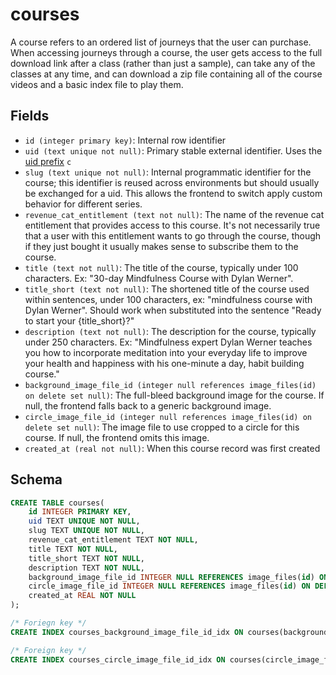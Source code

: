 # courses

A course refers to an ordered list of journeys that the user can purchase.
When accessing journeys through a course, the user gets access to the full
download link after a class (rather than just a sample), can take any of
the classes at any time, and can download a zip file containing all of the
course videos and a basic index file to play them.

## Fields

- `id (integer primary key)`: Internal row identifier
- `uid (text unique not null)`: Primary stable external identifier. Uses the
  [uid prefix](../uid_prefixes.md) `c`
- `slug (text unique not null)`: Internal programmatic identifier for the course;
  this identifier is reused across environments but should usually be exchanged for
  a uid. This allows the frontend to switch apply custom behavior for different series.
- `revenue_cat_entitlement (text not null)`: The name of the revenue cat entitlement
  that provides access to this course. It's not necessarily true that a user with this
  entitlement wants to go through the course, though if they just bought it usually
  makes sense to subscribe them to the course.
- `title (text not null)`: The title of the course, typically under 100 characters.
  Ex: "30-day Mindfulness Course with Dylan Werner".
- `title_short (text not null)`: The shortened title of the course used within sentences,
  under 100 characters, ex: "mindfulness course with Dylan Werner". Should work when
  substituted into the sentence "Ready to start your {title_short}?"
- `description (text not null)`: The description for the course, typically under 250
  characters.
  Ex: "Mindfulness expert Dylan Werner teaches you how to incorporate meditation
  into your everyday life to improve your health and happiness with his one-minute a day,
  habit building course."
- `background_image_file_id (integer null references image_files(id) on delete set null)`:
  The full-bleed background image for the course. If null, the frontend falls back to a
  generic background image.
- `circle_image_file_id (integer null references image_files(id) on delete set null)`: The
  image file to use cropped to a circle for this course. If null, the frontend omits this
  image.
- `created_at (real not null)`: When this course record was first created

## Schema

```sql
CREATE TABLE courses(
    id INTEGER PRIMARY KEY,
    uid TEXT UNIQUE NOT NULL,
    slug TEXT UNIQUE NOT NULL,
    revenue_cat_entitlement TEXT NOT NULL,
    title TEXT NOT NULL,
    title_short TEXT NOT NULL,
    description TEXT NOT NULL,
    background_image_file_id INTEGER NULL REFERENCES image_files(id) ON DELETE SET NULL,
    circle_image_file_id INTEGER NULL REFERENCES image_files(id) ON DELETE SET NULL,
    created_at REAL NOT NULL
);

/* Foriegn key */
CREATE INDEX courses_background_image_file_id_idx ON courses(background_image_file_id);

/* Foreign key */
CREATE INDEX courses_circle_image_file_id_idx ON courses(circle_image_file_id);
```
